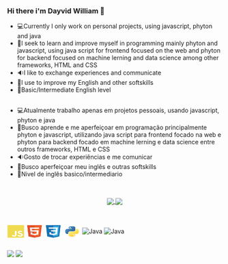 ### Hi there i'm Dayvid William  👋

- 💻Currently I only work on personal projects, using javascript, phyton and java
- 📖I seek to learn and improve myself in programming mainly phyton and javascript, using java script for frontend focused on the web and phyton for backend focused on machine lerning and data science among other frameworks, HTML and CSS
- 🔉I like to exchange experiences and communicate
- 💾I use to improve my English and other softskills
- 📰Basic/Intermediate English level

##

- 💻Atualmente trabalho apenas em projetos pessoais, usando javascript, phyton e java
- 📖Busco aprende e me aperfeiçoar em programação principalmente phyton e javascript, utilizando java script para frontend focado na web e phyton para backend focado em machine lerning e data science entre outros frameworks, HTML e CSS
- 🔉Gosto de trocar experiências e me comunicar 
- 💾Busco aperfeiçoar meu inglês e outras softskills
- 📰Nivel de inglês basico/intermediario

##

<div align="center" style="display: inline_block"><br>
  <a href="https://github.com/anuraghazra/github-readme-stats">
  <img align="center" src="https://github-readme-stats.vercel.app/api/pin/?dayvid-william=anuraghazra&repo=github-readme-stats" />
</a>
<a href="https://github.com/anuraghazra/convoychat">
  <img align="center" src="https://github-readme-stats.vercel.app/api/pin/?dayvid-william=anuraghazra&repo=convoychat" />
</a>
</div>
  
  ##
  
 <div style="display: inline_block"><br>
  <img align="center" alt="Js" height="30" width="40" src="https://raw.githubusercontent.com/devicons/devicon/master/icons/javascript/javascript-plain.svg">
  <img align="center" alt="HTML" height="30" width="40" src="https://raw.githubusercontent.com/devicons/devicon/master/icons/html5/html5-original.svg">
  <img align="center" alt="CSS" height="30" width="40" src="https://raw.githubusercontent.com/devicons/devicon/master/icons/css3/css3-original.svg">
  <img align="center" alt="Python" height="30" width="40" src="https://raw.githubusercontent.com/devicons/devicon/master/icons/python/python-original.svg">
  <img align="center" alt="Java" height="30" width="40" src="https://cdn.jsdelivr.net/gh/devicons/devicon/icons/java/java-original.svg">
  <img align="center" alt="Java" height="30" width="40" src="https://cdn.jsdelivr.net/gh/devicons/devicon/icons/selenium/selenium-original.svg">
</div>
  
  ##
<div>
<a href = "mailto:dayvidwilliamdev@gmail.com"><img src="https://img.shields.io/badge/-Gmail-%23333?style=for-the-badge&logo=gmail&logoColor=white" target="_blank"></a>
<a href="https://www.linkedin.com/in/dayvid-william-7b5133235/" target="_blank"><img src="https://img.shields.io/badge/-LinkedIn-%230077B5?style=for-the-badge&logo=linkedin&logoColor=white" target="_blank"></a> 
</div>
